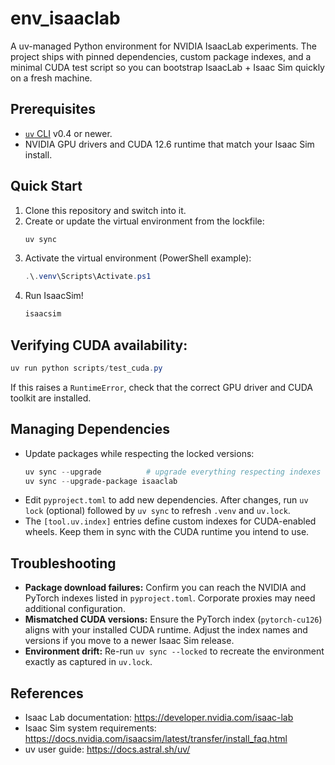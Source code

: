 # env_isaaclab

A uv-managed Python environment for NVIDIA IsaacLab experiments. The project ships with pinned dependencies, custom package indexes, and a minimal CUDA test script so you can bootstrap IsaacLab + Isaac Sim quickly on a fresh machine.

## Prerequisites
- [`uv` CLI](https://github.com/astral-sh/uv) v0.4 or newer.
- NVIDIA GPU drivers and CUDA 12.6 runtime that match your Isaac Sim install.

## Quick Start
1. Clone this repository and switch into it.
2. Create or update the virtual environment from the lockfile:
   ```powershell
   uv sync
   ```
3. Activate the virtual environment (PowerShell example):
   ```powershell
   .\.venv\Scripts\Activate.ps1
   ```
4. Run IsaacSim!
   ```powershell
   isaacsim
   ```

## Verifying CUDA availability:
   ```powershell
   uv run python scripts/test_cuda.py
   ```
   If this raises a `RuntimeError`, check that the correct GPU driver and CUDA toolkit are installed.

## Managing Dependencies
- Update packages while respecting the locked versions:
  ```powershell
  uv sync --upgrade          # upgrade everything respecting indexes
  uv sync --upgrade-package isaaclab
  ```
- Edit `pyproject.toml` to add new dependencies. After changes, run `uv lock` (optional) followed by `uv sync` to refresh `.venv` and `uv.lock`.
- The `[tool.uv.index]` entries define custom indexes for CUDA-enabled wheels. Keep them in sync with the CUDA runtime you intend to use.

## Troubleshooting
- **Package download failures:** Confirm you can reach the NVIDIA and PyTorch indexes listed in `pyproject.toml`. Corporate proxies may need additional configuration.
- **Mismatched CUDA versions:** Ensure the PyTorch index (`pytorch-cu126`) aligns with your installed CUDA runtime. Adjust the index names and versions if you move to a newer Isaac Sim release.
- **Environment drift:** Re-run `uv sync --locked` to recreate the environment exactly as captured in `uv.lock`.

## References
- Isaac Lab documentation: <https://developer.nvidia.com/isaac-lab>
- Isaac Sim system requirements: <https://docs.nvidia.com/isaacsim/latest/transfer/install_faq.html>
- uv user guide: <https://docs.astral.sh/uv/>
